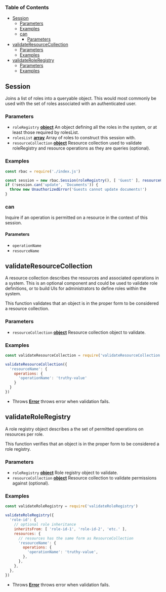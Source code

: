 <!-- Generated by documentation.js. Update this documentation by updating the source code. -->

### Table of Contents

-   [Session][1]
    -   [Parameters][2]
    -   [Examples][3]
    -   [can][4]
        -   [Parameters][5]
-   [validateResourceCollection][6]
    -   [Parameters][7]
    -   [Examples][8]
-   [validateRoleRegistry][9]
    -   [Parameters][10]
    -   [Examples][11]

## Session

Joins a list of roles into a queryable object. This would most commonly be used with the set of roles associated with an authenticated user.

### Parameters

-   `roleRegistry` **[object][12]** An object defining all the roles in the system, or at least those required by rolesList.
-   `rolesList` **[array][13]** Array of roles to construct this session with.
-   `resourceCollection` **[object][12]** Resource collection used to validate roleRegistry and resource operations as they are queries (optional).

### Examples

```javascript
const rbac = require('./index.js')

const session = new rbac.Session(roleRegistry(), [ 'Guest' ], resourceCollection())
if (!session.can('update', 'Documents')) {
  throw new UnauthorizedError('Guests cannot update documents!')
}
```

### can

Inquire if an operation is permitted on a resource in the context of this session.

#### Parameters

-   `operationName`  
-   `resourceName`  

## validateResourceCollection

A resource collection describes the resources and associated operations in a system.
This is an optional component and could be used to validate role definitions, or to build UIs for
administrators to define roles within the system.

This function validates that an object is in the proper form to be considered a resource collection.

### Parameters

-   `resourceCollection` **[object][12]** Resource collection object to validate.

### Examples

```javascript
const validateResourceCollection = require('validateResourceCollection')

validateResourceCollection({
  'resourceName': {
    operations: {
      'operationName': 'truthy-value'
    }
  }
})
```

-   Throws **[Error][14]** throws error when validation fails.

## validateRoleRegistry

A role registry object describes a the set of permitted operations on resources per role.

This function verifies that an object is in the proper form to be considered a role registry.

### Parameters

-   `roleRegistry` **[object][12]** Role registry object to validate.
-   `resourceCollection` **[object][12]** Resource collection to validate permissions against (optional).

### Examples

```javascript
const validateRoleRegistry = require('validateRoleRegistry')

validateRoleRegistry({
  'role-id': {
    // optional role inheritance
    inheritsFrom: [ 'role-id-1', 'role-id-2', 'etc.' ],
    resources: {
      // resources has the same form as ResourceCollection
      'resourceName': {
        operations: {
          'operationName': 'truthy-value',
        },
      },
    },
  },
})
```

-   Throws **[Error][14]** throws error when validation fails.

[1]: #session

[2]: #parameters

[3]: #examples

[4]: #can

[5]: #parameters-1

[6]: #validateresourcecollection

[7]: #parameters-2

[8]: #examples-1

[9]: #validateroleregistry

[10]: #parameters-3

[11]: #examples-2

[12]: https://developer.mozilla.org/docs/Web/JavaScript/Reference/Global_Objects/Object

[13]: https://developer.mozilla.org/docs/Web/JavaScript/Reference/Global_Objects/Array

[14]: https://developer.mozilla.org/docs/Web/JavaScript/Reference/Global_Objects/Error
